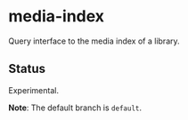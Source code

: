 # media-index
Query interface to the media index of a library.

## Status
Experimental.

**Note**: The default branch is `default`.
